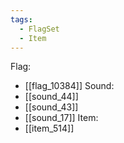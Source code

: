 ```yaml
---
tags:
  - FlagSet
  - Item
---
```

Flag:
- [[flag_10384]]
Sound:
- [[sound_44]]
- [[sound_43]]
- [[sound_17]]
Item:
- [[item_514]]
